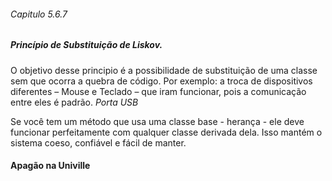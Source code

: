 ###### _Capitulo 5.6.7_
##### _Princípio de Substituição de Liskov._
O objetivo desse principio é a possibilidade de substituição de uma classe sem que ocorra a quebra de código. Por exemplo: a troca de dispositivos diferentes – Mouse e Teclado – que iram funcionar, pois a comunicação entre eles é padrão. _Porta USB_

Se você tem um método que usa uma classe base - herança - ele deve funcionar perfeitamente com qualquer classe derivada dela. Isso mantém o sistema coeso, confiável e fácil de manter.

#### **Apagão na Univille**
